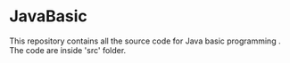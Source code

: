 # JavaBasic
This repository contains all the source code for Java basic programming . The code are inside 'src' folder. 

